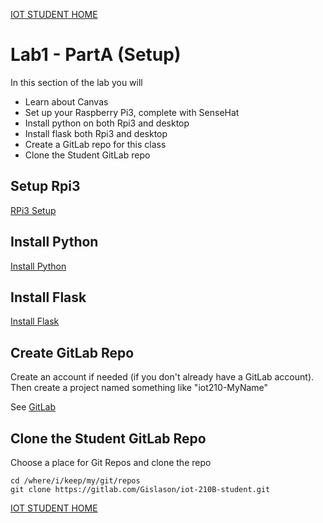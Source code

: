 [IOT STUDENT HOME](https://gitlab.com/Gislason/iot-210B-student/blob/master/README.md)

# Lab1 - PartA (Setup)

In this section of the lab you will

* Learn about Canvas
* Set up your Raspberry Pi3, complete with SenseHat
* Install python on both Rpi3 and desktop
* Install flask both Rpi3 and desktop
* Create a GitLab repo for this class
* Clone the Student GitLab repo

## Setup Rpi3

[RPi3 Setup](https://gitlab.com/Gislason/iot-210B-student/tree/master/Lab1/PI_SETUP.md)

## Install Python

[Install Python](https://www.python.org)

## Install Flask

[Install Flask](http://flask.pocoo.org/docs/0.12/installation)

## Create GitLab Repo

Create an account if needed (if you don't already have a GitLab account). Then create a
project named something like "iot210-MyName"

See [GitLab](http://www.gitlab.com)

## Clone the Student GitLab Repo

Choose a place for Git Repos and clone the repo

```
cd /where/i/keep/my/git/repos
git clone https://gitlab.com/Gislason/iot-210B-student.git
```

[IOT STUDENT HOME](https://gitlab.com/Gislason/iot-210B-student/blob/master/README.md)
